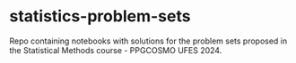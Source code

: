 # statistics-problem-sets
Repo containing notebooks with solutions for the problem sets proposed in the Statistical Methods course - PPGCOSMO UFES 2024.
